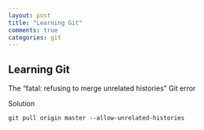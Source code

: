 ```yaml
---
layout: post
title: "Learning Git"
comments: true
categories: git
---
```


## Learning Git


The “fatal: refusing to merge unrelated histories” Git error

Solution
```
git pull origin master --allow-unrelated-histories
```